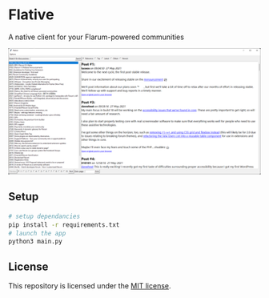 # Flative
A native client for your Flarum-powered communities

![](assets/capture.png)

## Setup
```sh
# setup dependancies
pip install -r requirements.txt
# launch the app
python3 main.py
```

## License
This repository is licensed under the [MIT license](LICENSE).
